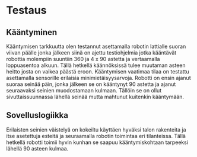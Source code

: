 # Testaus
## Kääntyminen
Kääntymisen tarkkuutta olen testannut asettamalla robotin lattialle suoran viivan päälle jonka jälkeen siinä on ajettu testiohjelmia jotka kääntävät robottia molempiin suuntiin 360 ja 4 x 90 astetta ja vertaamalla loppuasentoa alkuun. Tällä hetkellä käännöksissä tulee muutaman asteen heitto josta on vaikea päästä eroon.
Kääntymisen vaatimaa tilaa on testattu asettamalla sensorille erilaisia minimietäisyysarvoja. Robotti on ensin ajanut suoraa seinää päin, jonka jälkeen se on kääntynyt 90 astetta ja ajanut seuraavaksi seinien muodostamaan kulmaan. Tällöin se on ollut sivuttaissuunnassa lähellä seinää mutta mahtunut kuitenkin kääntymään.
## Sovelluslogiikka
Erilaisten seinien väistelyä on kokeiltu käyttäen hyväksi talon rakenteita ja itse asetettuja esteitä ja seuraamalla robotin toimintaa eri tilanteissa. Tällä hetkellä robotti toimii hyvin kunhan se saapuu kääntymiskohtaan tarpeeksi lähellä 90 asteen kulmaa. 
